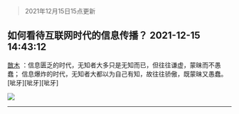 > 2021年12月15日15点更新
<link rel="stylesheet" href="https://cdn.jsdelivr.net/gh/taotie6/sampleJSON@main/css/photo_show.css">
<meta name="referrer" content="no-referrer" />


 ## 如何看待互联网时代的信息传播？ 2021-12-15 14:43:12

 [㪚木](https://www.coolapk.com/feed/32142705?shareKey=YjhiYzVhYjU2YTUxNjFiOTkyN2Y~) ：信息匮乏的时代，无知者大多只是无知而已，但往往谦虚，蒙昧而不愚蠢；
信息爆炸的时代，无知者大都以为自己有知，故往往骄傲，既蒙昧又愚蠢。
[呲牙][呲牙][呲牙] 

<div class="album">
<img class="img-item" src="http://image.coolapk.com/feed/2021/1215/14/1081091_dfcfb944_0468_7728_283@592x876.jpeg" />
</div>

 ------- 

